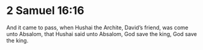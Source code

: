 # 2 Samuel 16:16

And it came to pass, when Hushai the Archite, David’s friend, was come unto Absalom, that Hushai said unto Absalom, God save the king, God save the king.